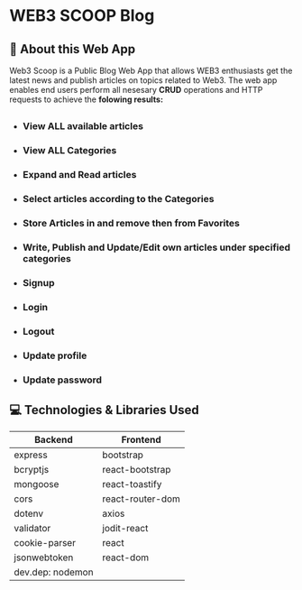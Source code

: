 # WEB3 SCOOP Blog

## 🧐 About this Web App

Web3 Scoop is a Public Blog Web App that allows WEB3 enthusiasts get the latest news and publish articles on topics related to Web3.
The web app enables end users perform all nesesary <b>CRUD</b> operations and HTTP requests to achieve the <b>folowing results:</b>

##

- ### View ALL available articles
- ### View ALL Categories
- ### Expand and Read articles
- ### Select articles according to the Categories
- ### Store Articles in and remove then from Favorites
- ### Write, Publish and Update/Edit own articles under specified categories
- ### Signup
- ### Login
- ### Logout
- ### Update profile
- ### Update password

## 💻 Technologies & Libraries Used

| <b>Backend</b>   | <b>Frontend</b>  |
| ---------------- | ---------------- |
| express          | bootstrap        |
| bcryptjs         | react-bootstrap  |
| mongoose         | react-toastify   |
| cors             | react-router-dom |
| dotenv           | axios            |
| validator        | jodit-react      |
| cookie-parser    | react            |
| jsonwebtoken     | react-dom        |
| dev.dep: nodemon |                  |

